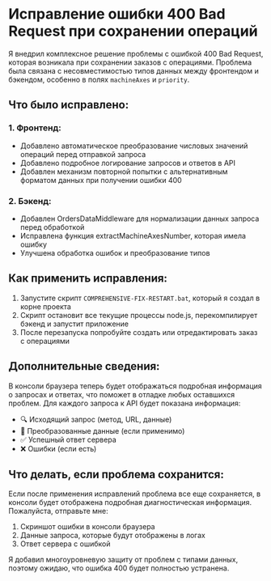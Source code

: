 # Исправление ошибки 400 Bad Request при сохранении операций

Я внедрил комплексное решение проблемы с ошибкой 400 Bad Request, которая возникала при сохранении заказов с операциями. Проблема была связана с несовместимостью типов данных между фронтендом и бэкендом, особенно в полях `machineAxes` и `priority`.

## Что было исправлено:

### 1. Фронтенд:
- Добавлено автоматическое преобразование числовых значений операций перед отправкой запроса
- Добавлено подробное логирование запросов и ответов в API
- Добавлен механизм повторной попытки с альтернативным форматом данных при получении ошибки 400

### 2. Бэкенд:
- Добавлен OrdersDataMiddleware для нормализации данных запроса перед обработкой
- Исправлена функция extractMachineAxesNumber, которая имела ошибку
- Улучшена обработка ошибок и преобразование типов

## Как применить исправления:

1. Запустите скрипт `COMPREHENSIVE-FIX-RESTART.bat`, который я создал в корне проекта
2. Скрипт остановит все текущие процессы node.js, перекомпилирует бэкенд и запустит приложение
3. После перезапуска попробуйте создать или отредактировать заказ с операциями

## Дополнительные сведения:

В консоли браузера теперь будет отображаться подробная информация о запросах и ответах, что поможет в отладке любых оставшихся проблем. Для каждого запроса к API будет показана информация:
- 🔍 Исходящий запрос (метод, URL, данные)
- 🔄 Преобразованные данные (если применимо)
- ✅ Успешный ответ сервера
- ❌ Ошибки (если есть)

## Что делать, если проблема сохранится:

Если после применения исправлений проблема все еще сохраняется, в консоли будет отображена подробная диагностическая информация. Пожалуйста, отправьте мне:
1. Скриншот ошибки в консоли браузера
2. Данные запроса, которые будут отображены в логах
3. Ответ сервера с ошибкой

Я добавил многоуровневую защиту от проблем с типами данных, поэтому ожидаю, что ошибка 400 будет полностью устранена.
